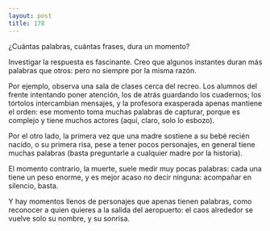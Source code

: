```yaml
---
layout: post
title: 178
---
```


¿Cuántas palabras, cuántas frases, dura un momento?

Investigar la respuesta es fascinante. Creo que algunos instantes duran más palabras que otros: pero no siempre por la misma razón.

Por ejemplo, observa una sala de clases cerca del recreo. Los alumnos del frente intentando poner atención, los de atrás guardando los cuadernos; los tórtolos intercambian mensajes, y la profesora exasperada apenas mantiene el orden: ese momento toma muchas palabras de capturar, porque es complejo y tiene muchos actores (aquí, claro, solo lo esbozo).

Por el otro lado, la primera vez que una madre sostiene a su bebé recién nacido, o su primera risa, pese a tener pocos personajes, en general tiene muchas palabras (basta preguntarle a cualquier madre por la historia).

El momento contrario, la muerte, suele medir muy pocas palabras: cada una tiene un peso enorme, y es mejor acaso no decir ninguna: acompañar en silencio, basta.

Y hay momentos llenos de personajes que apenas tienen palabras, como reconocer a quien quieres a la salida del aeropuerto: el caos alrededor se vuelve solo su nombre, y su sonrisa.
